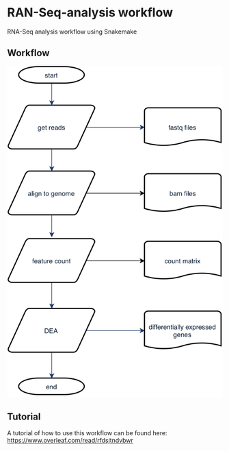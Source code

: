 # RAN-Seq-analysis workflow
RNA-Seq analysis workflow using Snakemake
## Workflow
![workflow_chart](workflow/workflow_chart.png)
## Tutorial
A tutorial of how to use this workflow can be found here: https://www.overleaf.com/read/rfdsjtndvbwr
